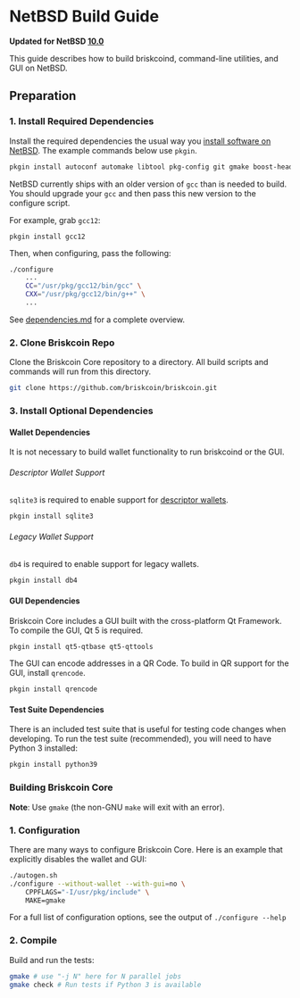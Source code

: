 # NetBSD Build Guide

**Updated for NetBSD [10.0](https://netbsd.org/releases/formal-10/NetBSD-10.0.html)**

This guide describes how to build briskcoind, command-line utilities, and GUI on NetBSD.

## Preparation

### 1. Install Required Dependencies

Install the required dependencies the usual way you [install software on NetBSD](https://www.netbsd.org/docs/guide/en/chap-boot.html#chap-boot-pkgsrc).
The example commands below use `pkgin`.

```bash
pkgin install autoconf automake libtool pkg-config git gmake boost-headers libevent

```

NetBSD currently ships with an older version of `gcc` than is needed to build. You should upgrade your `gcc` and then pass this new version to the configure script.

For example, grab `gcc12`:
```
pkgin install gcc12
```

Then, when configuring, pass the following:
```bash
./configure
    ...
    CC="/usr/pkg/gcc12/bin/gcc" \
    CXX="/usr/pkg/gcc12/bin/g++" \
    ...
```

See [dependencies.md](dependencies.md) for a complete overview.

### 2. Clone Briskcoin Repo

Clone the Briskcoin Core repository to a directory. All build scripts and commands will run from this directory.

```bash
git clone https://github.com/briskcoin/briskcoin.git
```

### 3. Install Optional Dependencies

#### Wallet Dependencies

It is not necessary to build wallet functionality to run briskcoind or the GUI.

###### Descriptor Wallet Support

`sqlite3` is required to enable support for [descriptor wallets](https://github.com/briskcoin/briskcoin/blob/master/doc/descriptors.md).

```bash
pkgin install sqlite3
```

###### Legacy Wallet Support

`db4` is required to enable support for legacy wallets.

```bash
pkgin install db4
```

#### GUI Dependencies

Briskcoin Core includes a GUI built with the cross-platform Qt Framework. To compile the GUI, Qt 5 is required.

```bash
pkgin install qt5-qtbase qt5-qttools
```

The GUI can encode addresses in a QR Code. To build in QR support for the GUI, install `qrencode`.

```bash
pkgin install qrencode
```

#### Test Suite Dependencies

There is an included test suite that is useful for testing code changes when developing.
To run the test suite (recommended), you will need to have Python 3 installed:

```bash
pkgin install python39
```

### Building Briskcoin Core

**Note**: Use `gmake` (the non-GNU `make` will exit with an error).


### 1. Configuration

There are many ways to configure Briskcoin Core. Here is an example that
explicitly disables the wallet and GUI:

```bash
./autogen.sh
./configure --without-wallet --with-gui=no \
    CPPFLAGS="-I/usr/pkg/include" \
    MAKE=gmake
```

For a full list of configuration options, see the output of `./configure --help`

### 2. Compile

Build and run the tests:

```bash
gmake # use "-j N" here for N parallel jobs
gmake check # Run tests if Python 3 is available
```
